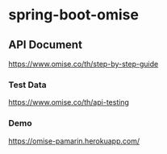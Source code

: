 # spring-boot-omise

## API Document 

https://www.omise.co/th/step-by-step-guide  

### Test Data

https://www.omise.co/th/api-testing  

### Demo

https://omise-pamarin.herokuapp.com/  
